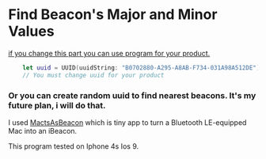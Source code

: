 # Find Beacon's Major and Minor Values


[if you change this part you can use program for your product.](https://github.com/aniltaskiran/find-beacons-major-minor/blob/master/Beacon's%20Major-Minor/ViewController.swift#L20)

```swift
    let uuid = UUID(uuidString: "B0702880-A295-A8AB-F734-031A98A512DE")!
    // You must change uuid for your product
```

### Or you can create random uuid to find nearest beacons. It's my future plan, i will do that.


I used [MactsAsBeacon](https://github.com/timd/MactsAsBeacon) which is tiny app to turn a Bluetooth LE-equipped Mac into an iBeacon.



This program tested on Iphone 4s Ios 9.

